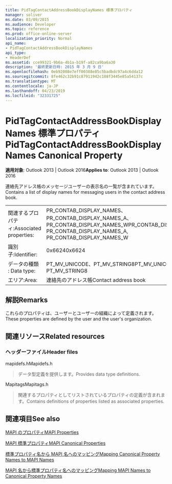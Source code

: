 ```yaml
---
title: PidTagContactAddressBookDisplayNames 標準プロパティ
manager: soliver
ms.date: 03/09/2015
ms.audience: Developer
ms.topic: reference
ms.prod: office-online-server
localization_priority: Normal
api_name:
- PidTagContactAddressBookDisplayNames
api_type:
- HeaderDef
ms.assetid: cce99321-9b6a-4b1a-b19f-a82ca9ba6a30
description: '最終更新日時: 2015 年 3 月 9 日'
ms.openlocfilehash: 0eb92008e7eff00388e85c5badbdc97a4c6dda12
ms.sourcegitcommit: 8fe462c32b91c87911942c188f3445e85a54137c
ms.translationtype: MT
ms.contentlocale: ja-JP
ms.lasthandoff: 04/23/2019
ms.locfileid: "32331725"
---
```

# <a name="pidtagcontactaddressbookdisplaynames-canonical-property"></a><span data-ttu-id="aa12a-103">PidTagContactAddressBookDisplayNames 標準プロパティ</span><span class="sxs-lookup"><span data-stu-id="aa12a-103">PidTagContactAddressBookDisplayNames Canonical Property</span></span>

  
  
<span data-ttu-id="aa12a-104">**適用対象**: Outlook 2013 | Outlook 2016</span><span class="sxs-lookup"><span data-stu-id="aa12a-104">**Applies to**: Outlook 2013 | Outlook 2016</span></span> 
  
<span data-ttu-id="aa12a-105">連絡先アドレス帳のメッセージユーザーの表示名の一覧が含まれています。</span><span class="sxs-lookup"><span data-stu-id="aa12a-105">Contains a list of display names for messaging users in the contact address book.</span></span>
  
|||
|:-----|:-----|
|<span data-ttu-id="aa12a-106">関連するプロパティ:</span><span class="sxs-lookup"><span data-stu-id="aa12a-106">Associated properties:</span></span>  <br/> |<span data-ttu-id="aa12a-107">PR_CONTAB_DISPLAY_NAMES、PR_CONTAB_DISPLAY_NAMES_A、PR_CONTAB_DISPLAY_NAMES_W</span><span class="sxs-lookup"><span data-stu-id="aa12a-107">PR_CONTAB_DISPLAY_NAMES, PR_CONTAB_DISPLAY_NAMES_A, PR_CONTAB_DISPLAY_NAMES_W</span></span>  <br/> |
|<span data-ttu-id="aa12a-108">識別子:</span><span class="sxs-lookup"><span data-stu-id="aa12a-108">Identifier:</span></span>  <br/> |<span data-ttu-id="aa12a-109">0x6624</span><span class="sxs-lookup"><span data-stu-id="aa12a-109">0x6624</span></span>  <br/> |
|<span data-ttu-id="aa12a-110">データの種類 : </span><span class="sxs-lookup"><span data-stu-id="aa12a-110">Data type:</span></span>  <br/> |<span data-ttu-id="aa12a-111">PT_MV_UNICODE、PT_MV_STRING8</span><span class="sxs-lookup"><span data-stu-id="aa12a-111">PT_MV_UNICODE, PT_MV_STRING8</span></span>  <br/> |
|<span data-ttu-id="aa12a-112">エリア:</span><span class="sxs-lookup"><span data-stu-id="aa12a-112">Area:</span></span>  <br/> |<span data-ttu-id="aa12a-113">連絡先のアドレス帳</span><span class="sxs-lookup"><span data-stu-id="aa12a-113">Contact address book</span></span>  <br/> |
   
## <a name="remarks"></a><span data-ttu-id="aa12a-114">解説</span><span class="sxs-lookup"><span data-stu-id="aa12a-114">Remarks</span></span>

<span data-ttu-id="aa12a-115">これらのプロパティは、ユーザーとユーザーの組織によって定義されます。</span><span class="sxs-lookup"><span data-stu-id="aa12a-115">These properties are defined by the user and the user's organization.</span></span>
  
## <a name="related-resources"></a><span data-ttu-id="aa12a-116">関連リソース</span><span class="sxs-lookup"><span data-stu-id="aa12a-116">Related resources</span></span>

### <a name="header-files"></a><span data-ttu-id="aa12a-117">ヘッダーファイル</span><span class="sxs-lookup"><span data-stu-id="aa12a-117">Header files</span></span>

<span data-ttu-id="aa12a-118">mapidefs.h</span><span class="sxs-lookup"><span data-stu-id="aa12a-118">Mapidefs.h</span></span>
  
> <span data-ttu-id="aa12a-119">データ型定義を提供します。</span><span class="sxs-lookup"><span data-stu-id="aa12a-119">Provides data type definitions.</span></span>
    
<span data-ttu-id="aa12a-120">Mapitags</span><span class="sxs-lookup"><span data-stu-id="aa12a-120">Mapitags.h</span></span>
  
> <span data-ttu-id="aa12a-121">関連するプロパティとしてリストされているプロパティの定義が含まれます。</span><span class="sxs-lookup"><span data-stu-id="aa12a-121">Contains definitions of properties listed as associated properties.</span></span>
    
## <a name="see-also"></a><span data-ttu-id="aa12a-122">関連項目</span><span class="sxs-lookup"><span data-stu-id="aa12a-122">See also</span></span>



[<span data-ttu-id="aa12a-123">MAPI のプロパティ</span><span class="sxs-lookup"><span data-stu-id="aa12a-123">MAPI Properties</span></span>](mapi-properties.md)
  
[<span data-ttu-id="aa12a-124">MAPI 標準プロパティ</span><span class="sxs-lookup"><span data-stu-id="aa12a-124">MAPI Canonical Properties</span></span>](mapi-canonical-properties.md)
  
[<span data-ttu-id="aa12a-125">標準プロパティ名から MAPI 名へのマッピング</span><span class="sxs-lookup"><span data-stu-id="aa12a-125">Mapping Canonical Property Names to MAPI Names</span></span>](mapping-canonical-property-names-to-mapi-names.md)
  
[<span data-ttu-id="aa12a-126">MAPI 名から標準プロパティ名へのマッピング</span><span class="sxs-lookup"><span data-stu-id="aa12a-126">Mapping MAPI Names to Canonical Property Names</span></span>](mapping-mapi-names-to-canonical-property-names.md)

